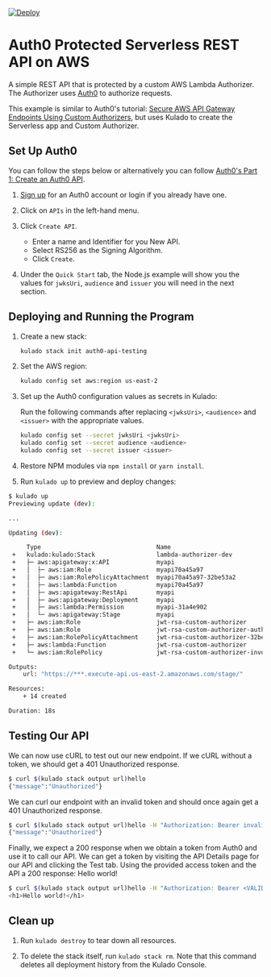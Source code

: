 [![Deploy](https://get.kulado.com/new/button.svg)](https://app.kulado.com/new)

# Auth0 Protected Serverless REST API on AWS

A simple REST API that is protected by a custom AWS Lambda Authorizer. The Authorizer uses [Auth0](https://auth0.com/) to authorize requests.

This example is similar to Auth0's tutorial: [Secure AWS API Gateway Endpoints Using Custom Authorizers](https://auth0.com/docs/integrations/aws-api-gateway/custom-authorizers), but uses Kulado to create the Serverless app and Custom Authorizer.

## Set Up Auth0

You can follow the steps below or alternatively you can follow [Auth0's Part 1: Create an Auth0 API](https://auth0.com/docs/integrations/aws-api-gateway/custom-authorizers/part-1).

1. [Sign up](https://auth0.com/signup) for an Auth0 account or login if you already have one.

1. Click on `APIs` in the left-hand menu.

1. Click `Create API`.

    * Enter a name and Identifier for you New API.
    * Select RS256 as the Signing Algorithm.
    * Click `Create`.

1. Under the `Quick Start` tab, the Node.js example will show you the values for `jwksUri`, `audience` and `issuer` you will need in the next section.

## Deploying and Running the Program

1. Create a new stack:

    ```bash
    kulado stack init auth0-api-testing
    ```

1. Set the AWS region:

    ```bash
    kulado config set aws:region us-east-2
    ```

1. Set up the Auth0 configuration values as secrets in Kulado:

    Run the following commands after replacing `<jwksUri>`, `<audience>` and `<issuer>` with the appropriate values.

    ```bash
    kulado config set --secret jwksUri <jwksUri>
    kulado config set --secret audience <audience>
    kulado config set --secret issuer <issuer>
    ```

1. Restore NPM modules via `npm install` or `yarn install`.

1. Run `kulado up` to preview and deploy changes:

```bash
$ kulado up
Previewing update (dev):

...

Updating (dev):

     Type                                Name                                         Status      Info
 +   kulado:kulado:Stack                 lambda-authorizer-dev                        created     1 message
 +   ├─ aws:apigateway:x:API             myapi                                        created
 +   │  ├─ aws:iam:Role                  myapi70a45a97                                created
 +   │  ├─ aws:iam:RolePolicyAttachment  myapi70a45a97-32be53a2                       created
 +   │  ├─ aws:lambda:Function           myapi70a45a97                                created
 +   │  ├─ aws:apigateway:RestApi        myapi                                        created
 +   │  ├─ aws:apigateway:Deployment     myapi                                        created
 +   │  ├─ aws:lambda:Permission         myapi-31a4e902                               created
 +   │  └─ aws:apigateway:Stage          myapi                                        created
 +   ├─ aws:iam:Role                     jwt-rsa-custom-authorizer                    created
 +   ├─ aws:iam:Role                     jwt-rsa-custom-authorizer-authorizer-role    created
 +   ├─ aws:iam:RolePolicyAttachment     jwt-rsa-custom-authorizer-32be53a2           created
 +   ├─ aws:lambda:Function              jwt-rsa-custom-authorizer                    created
 +   └─ aws:iam:RolePolicy               jwt-rsa-custom-authorizer-invocation-policy  created

Outputs:
    url: "https://***.execute-api.us-east-2.amazonaws.com/stage/"

Resources:
    + 14 created

Duration: 18s
```

## Testing Our API

We can now use cURL to test out our new endpoint. If we cURL without a token, we should get a 401 Unauthorized response.

```bash
$ curl $(kulado stack output url)hello
{"message":"Unauthorized"}
```

We can curl our endpoint with an invalid token and should once again get a 401 Unauthorized response.

```bash
$ curl $(kulado stack output url)hello -H "Authorization: Bearer invalid"
{"message":"Unauthorized"}
```

Finally, we expect a 200 response when we obtain a token from Auth0 and use it to call our API. We can get a token by visiting the API Details page for our API and clicking the Test tab. Using the provided access token and the API a 200 response: Hello world!

```bash
$ curl $(kulado stack output url)hello -H "Authorization: Bearer <VALID_TOKEN>"
<h1>Hello world!</h1>
```

## Clean up

1. Run `kulado destroy` to tear down all resources.

1. To delete the stack itself, run `kulado stack rm`. Note that this command deletes all deployment history from the Kulado Console.
